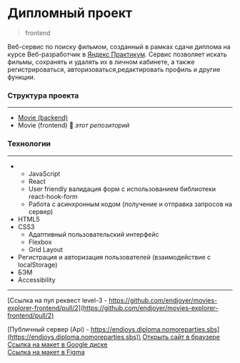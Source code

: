 # **Дипломный проект**

> frontend

Веб-сервис по поиску фильмом, созданный в рамках сдачи диплома на курсе Веб-разработчик в [Яндекс Практикум](https://practicum.yandex.ru "сервис онлайн-образования"). Сервис позволяет искать фильмы, сохранять и удалять их в личном кабинете, а также регистрироваться, авторизоваться,редактировать профиль и другие функции.

### **Структура проекта**

---

- [Movie (backend)](https://github.com/endjoyer/movies-explorer-api)
- Movie (frontend) 🔆 _этот репозиторий_

### **Технологии**

---

- - JavaScript
  - React
  - User friendly валидация форм с использованием библиотеки react-hook-form
  - Работа с асинхронным кодом (получение и отправка запросов на сервер)
- HTML5
- CSS3
  - Адаптивный пользовательский интерфейс
  - Flexbox
  - Grid Layout
- Регистрация и авторизация пользователей (взаимодействие с localStorage)
- БЭМ
- Accessibility

---

[Ссылка на пул реквест level-3 - https://github.com/endjoyer/movies-explorer-frontend/pull/2](https://github.com/endjoyer/movies-explorer-frontend/pull/2)

[Публичный сервер (Api) - https://endjoys.diploma.nomoreparties.sbs](https://endjoys.diploma.nomoreparties.sbs)\
[Открыть сайт в браузере](https://movies.explorer.diploma.nomoreparties.sbs)\
[Ссылка на макет в Google диске](https://drive.google.com/file/d/1XDR-cCA8tEw4Y3M_dWByRuo8eYb4g-Wc/view?usp=drive_link)\
[Ссылка на макет в Figma](<https://www.figma.com/file/LZVRshGiIEmY9Ke8yhluvp/Diploma-(Copy)?node-id=38358%3A4734&mode=dev>)
